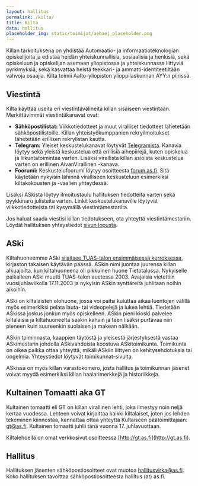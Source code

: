 ```yaml
---
layout: hallitus
permalink: /kilta/
title: Kilta
data: hallitus
placeholder_img: static/toimijat/aebaej_placeholder.png
---
```


Killan tarkoituksena on yhdistää Automaatio- ja informaatioteknologian opiskelijoita ja edistää heidän yhteiskunnallisia, sosiaalisia ja henkisiä, sekä opiskeluun ja opiskelijan asemaan yliopistossa ja yhteiskunnassa liittyviä pyrkimyksiä, sekä kasvattaa heistä teekkari- ja ammatti-identiteetiltään vahvoja osaajia. Kilta toimii Aalto-yliopiston ylioppilaskunnan AYY:n piirissä.

## Viestintä

Kilta käyttää useita eri viestintävälineitä killan sisäiseen viestintään. Merkittävimmät viestintäkanavat ovat:

* **Sähköpostilistat:** Viikkotiedotteet ja muut viralliset tiedotteet lähetetään sähköpostilistoille. Killan yhteistyökumppanien rekryilmoitukset lähetetään erillisen rekrylistan kautta.
* **Telegram:** Yleiset keskustelukanavat löytyvät [Telegramista](https://telegram.org). Kanavia löytyy sekä yleistä keskustelua että erillisiä aihepiirejä, kuten opiskelua ja liikuntatoimintaa varten. Lisäksi virallista killan asioista keskustelua varten on erillinen AivanVirallinen -kanava.
* **Foorumi:** Keskustelufoorumi löytyy osoitteesta [forum.as.fi](https://forum.as.fi). Sitä käytetään nykyisin lähinnä viralliseen keskusteluun esimerkiksi kiltakokousten ja -vaalien yhteydessä.

Lisäksi ASkista löytyy ilmoitustaulu hallituksen tiedotteita varten sekä pyykkinaru julisteita varten. Linkit keskustelukanaville löytyvät viikkotiedotteista tai kysymällä viestintämestarilta.

Jos haluat saada viestisi killan tiedotukseen, ota yhteyttä viestintämestariin. Löydät hallituksen yhteystiedot [sivun lopusta](#hallitus).

## ASki

Kiltahuoneemme ASki [sijaitsee TUAS-talon ensimmäisessä kerroksessa](https://www.openstreetmap.org/#map=19/60.1873/24.81847), kirjaston takaisen käytävän päässä. ASkin nimi juontaa juurensa killan alkuajoilta, kun kiltahuoneena oli pikkuinen huone Tietotalossa. Nykyiselle paikalleen ASki muutti TUAS-talon auetessa 2003. Avajaisia vietettiin vuosijuhlaviikolla 17.11.2003 ja nykyisin ASkin synttäreitä juhlitaan noihin aikoihin.

ASki on kiltalaisten olohuone, jossa voi paitsi kuluttaa aikaa luentojen välillä myös esimerkiksi pelata lauta- tai videopelejä ja lukea lehtiä. Tiedetään ASkissa joskus jonkun myös opiskelleen. ASkin pieni kioski palvelee kiltalaisia ja kiltahuoneelta saakin kahvin ja teen lisäksi purtavaa niin pieneen kuin suureenkin suolaisen ja makean nälkään.

ASkin toiminnasta, kaappien täytöstä ja yleisestä järjestyksestä vastaa ASkimestarin johdolla ASkivahdeista koostuva ASkitoimikunta. Toimikunta on oikea paikka ottaa yhteyttä, mikäli ASkiin liittyen on kehitysehdotuksia tai ongelmia. Yhteystiedot löytyvät toimikunnat-sivulta.

ASkissa on myös killan varastokomero, josta hallitus ja toimikunnan jäsenet voivat myydä esimerkiksi killan haalarimerkkejä ja historiikkeja.

## Kultainen Tomaatti aka GT

Kultainen tomaatti eli GT on killan virallinen lehti, joka ilmestyy noin neljä kertaa vuodessa. Lehteen voivat kirjoittaa kaikki kiltalaiset, joten jos lehden tekeminen kiinnostaa, kannattaa ottaa yhteyttä Kultaiseen päätoimittajaan: gt@as.fi. Kultainen tomaatti juhlii tänä vuonna 17. juhlavuottaan.

Kiltalehdellä on omat verkkosivut osoitteessa [http://gt.as.fi](http://gt.as.fi).

<span id="hallitus"></span>

## Hallitus

Hallituksen jäsenten sähköpostiosoitteet ovat muotoa hallitusvirka@as.fi. Koko hallituksen tavoittaa sähköpostiosoitteesta hallitus (at) as.fi.

